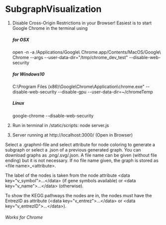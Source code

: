 # SubgraphVisualization

1. Disable Cross-Origin Restrictions in your Browser! Easiest is to start Google Chrome in the terminal using 

	##### for OSX 
	open -n -a /Applications/Google\ Chrome.app/Contents/MacOS/Google\ Chrome --args --user-data-dir="/tmp/chrome_dev_test" --disable-web-security

	##### for Windows10 
	C:\Program Files (x86)\Google\Chrome\Application\chrome.exe" --disable-web-security --disable-gpu --user-data-dir=~/chromeTemp

	##### Linux
	google-chrome --disable-web-security



2. Run in terminal in /static/scripts: node server.js 

3. Server running at http://localhost:3000/ (Open in Browser)

Select a .graphml-file and select attribute for node coloring to generate a subgraph or select a .json of a previous generated graph. You can download graphs as .png/.svg/.json. A file name can be given (without file ending) but it is not necessary. If no file name given, the graph is stored as \<file name\>\_\<attribute\>.

The label of the nodes is taken from the node attribute \<data key="v\_symbol"\>...\</data\> (if gene symbols available) or \<data key="v\_name"\>...\</data\> (otherwise).

To show the KEGG pathways the nodes are in, the nodes must have the EntrezID as attribute (\<data key="v\_entrez"\>...\</data\> or \<data key="v\_entrezID"\>...\</data\>).

###### Works for Chrome 
